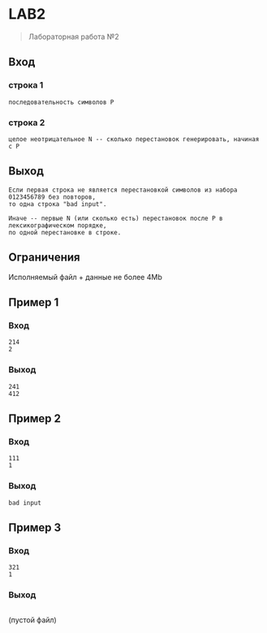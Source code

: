 # LAB2
> Лабораторная работа №2
## Вход
### строка 1
```
последовательность символов P
```
### строка 2
```
целое неотрицательное N -- сколько перестановок генерировать, начиная с P
```
## Выход
```
Если первая строка не является перестановкой символов из набора 0123456789 без повторов,
то одна строка "bad input".

Иначе -- первые N (или сколько есть) перестановок после P в лексикографическом порядке,
по одной перестановке в строке.
```
## Ограничения
Исполняемый файл + данные не более 4Mb
## Пример 1
### Вход
```
214
2
```
### Выход
```
241
412
```
## Пример 2
### Вход
```
111
1
```
### Выход
```
bad input
```
## Пример 3
### Вход
```
321
1
```
### Выход
```
```
(пустой файл)
